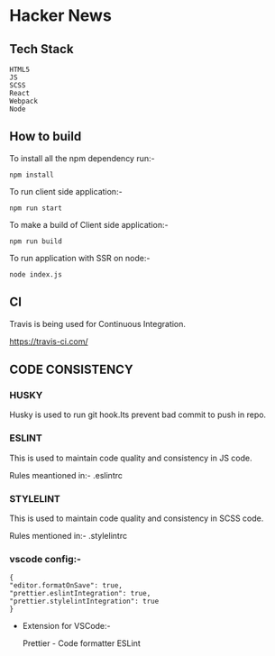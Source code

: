 # Hacker News

## Tech Stack

    HTML5
    JS
    SCSS
    React
    Webpack
    Node

## How to build

To install all the npm dependency run:-

    npm install

To run client side application:-

    npm run start

To make a build of Client side application:-

    npm run build

To run application with SSR on node:-

    node index.js

## CI

Travis is being used for Continuous Integration.

https://travis-ci.com/

## CODE CONSISTENCY

### HUSKY

Husky is used to run git hook.Its prevent bad commit to push in repo.

### ESLINT

This is used to maintain code quality and consistency in JS code.

Rules meantioned in:- .eslintrc

### STYLELINT

This is used to maintain code quality and consistency in SCSS code.

Rules mentioned in:- .stylelintrc

### vscode config:-

    {
    "editor.formatOnSave": true,
    "prettier.eslintIntegration": true,
    "prettier.stylelintIntegration": true
    }

- Extension for VSCode:-

  Prettier - Code formatter
  ESLint

